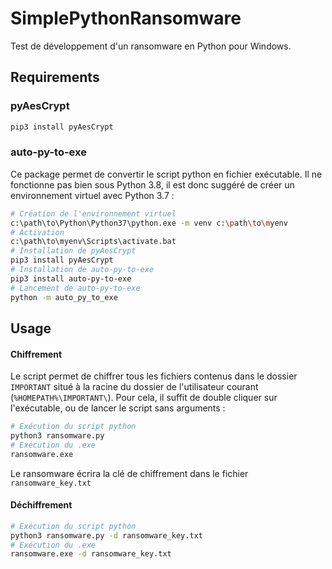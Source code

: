 # SimplePythonRansomware

Test de développement d'un ransomware en Python pour Windows. 

## Requirements

### pyAesCrypt 

```bash
pip3 install pyAesCrypt
```

### auto-py-to-exe

Ce package permet de convertir le script python en fichier exécutable. Il ne fonctionne pas bien sous Python 3.8, il est donc suggéré de créer un environnement virtuel avec Python 3.7 :

```bash
# Création de l'environnement virtuel
c:\path\to\Python\Python37\python.exe -m venv c:\path\to\myenv
# Activation
c:\path\to\myenv\Scripts\activate.bat
# Installation de pyAesCrypt
pip3 install pyAesCrypt
# Installation de auto-py-to-exe
pip3 install auto-py-to-exe
# Lancement de auto-py-to-exe
python -m auto_py_to_exe
```



## Usage

#### Chiffrement

Le script permet de chiffrer tous les fichiers contenus dans le dossier `IMPORTANT` situé à la racine du dossier de l'utilisateur courant (`%HOMEPATH%\IMPORTANT\`). Pour cela, il suffit de double cliquer sur l'exécutable, ou de lancer le script sans arguments :

```bash
# Exécution du script python
python3 ransomware.py
# Exécution du .exe
ransomware.exe
```

Le ransomware écrira la clé de chiffrement dans le fichier `ransomware_key.txt`

#### Déchiffrement

```bash
# Exécution du script python
python3 ransomware.py -d ransomware_key.txt
# Exécution du .exe
ransomware.exe -d ransomware_key.txt
```





